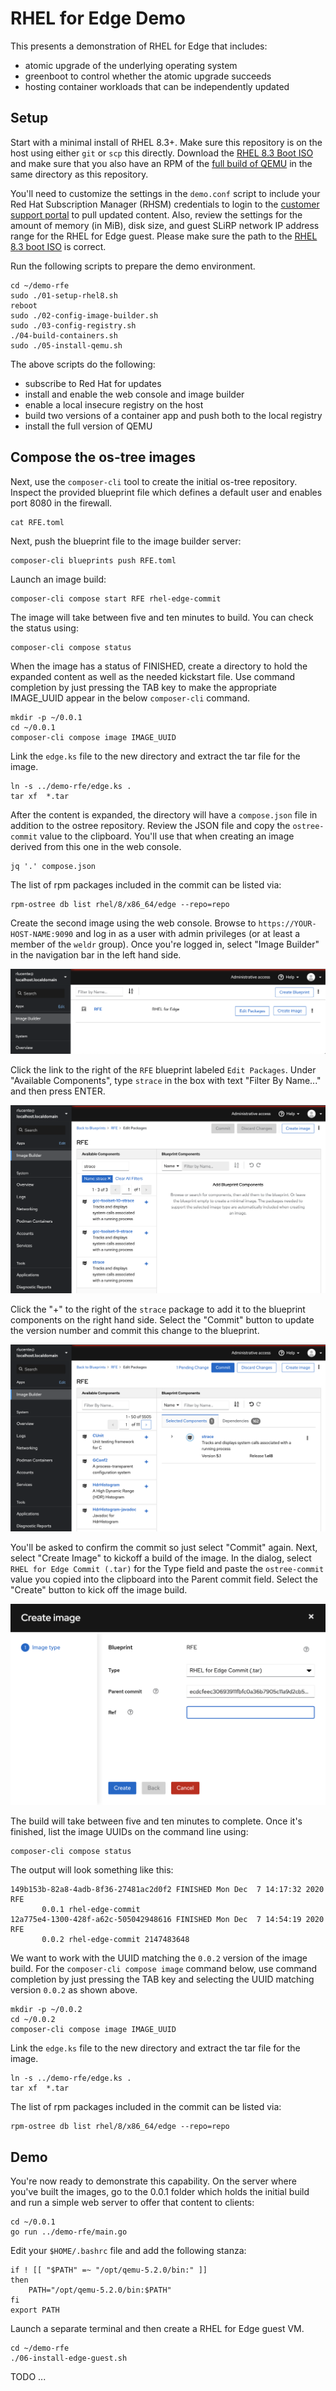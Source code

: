# RHEL for Edge Demo
This presents a demonstration of RHEL for Edge that includes:
* atomic upgrade of the underlying operating system
* greenboot to control whether the atomic upgrade succeeds
* hosting container workloads that can be independently updated

## Setup 
Start with a minimal install of RHEL 8.3+. Make sure this repository
is on the host using either `git` or `scp` this directly.  Download the
[RHEL 8.3 Boot ISO](https://access.redhat.com/downloads/content/479/ver=/rhel---8/8.3/x86_64/product-software)
and make sure that you
also have an RPM of the [full build of QEMU](https://github.com/ajacocks/qemu)
in the same directory as this repository.

You'll need to customize the settings in the `demo.conf` script to
include your Red Hat Subscription Manager (RHSM) credentials to
login to the [customer support portal](https://access.redhat.com)
to pull updated content. Also, review the settings for the amount
of memory (in MiB), disk size, and guest SLiRP network IP address
range for the RHEL for Edge guest.  Please make sure the path to the
[RHEL 8.3 boot ISO](https://access.redhat.com/downloads/content/479/ver=/rhel---8/8.3/x86_64/product-software) is correct.

Run the following scripts to prepare the demo environment.

    cd ~/demo-rfe
    sudo ./01-setup-rhel8.sh
    reboot
    sudo ./02-config-image-builder.sh
    sudo ./03-config-registry.sh
    ./04-build-containers.sh
    sudo ./05-install-qemu.sh

The above scripts do the following:
* subscribe to Red Hat for updates
* install and enable the web console and image builder
* enable a local insecure registry on the host
* build two versions of a container app and push both to the local registry
* install the full version of QEMU

## Compose the os-tree images
Next, use the `composer-cli` tool to create the initial os-tree
repository. Inspect the provided blueprint file which defines a
default user and enables port 8080 in the firewall.

    cat RFE.toml

Next, push the blueprint file to the image builder server:

    composer-cli blueprints push RFE.toml

Launch an image build:

    composer-cli compose start RFE rhel-edge-commit

The image will take between five and ten minutes to build. You can
check the status using:

    composer-cli compose status

When the image has a status of FINISHED, create a directory to hold
the expanded content as well as the needed kickstart file. Use
command completion by just pressing the TAB key to make the appropriate
IMAGE_UUID appear in the below `composer-cli` command.

    mkdir -p ~/0.0.1
    cd ~/0.0.1
    composer-cli compose image IMAGE_UUID

Link the `edge.ks` file to the new directory and extract the tar
file for the image.

    ln -s ../demo-rfe/edge.ks .
    tar xf  *.tar

After the content is expanded, the directory will have a `compose.json`
file in addition to the ostree repository. Review the JSON file and
copy the `ostree-commit` value to the clipboard. You'll use that
when creating an image derived from this one in the web console.

    jq '.' compose.json

The list of rpm packages included in the commit can be listed via:

    rpm-ostree db list rhel/8/x86_64/edge --repo=repo

Create the second image using the web console. Browse to
`https://YOUR-HOST-NAME:9090` and log in as a user with admin
privileges (or at least a member of the `weldr` group). Once you're
logged in, select "Image Builder" in the navigation bar in the left
hand side.

![Image Builder](/images/image-builder.png)

Click the link to the right of the `RFE` blueprint labeled `Edit
Packages`. Under "Available Components", type `strace` in the box
with text "Filter By Name..." and then press ENTER.

![Filter Packages](/images/filter-packages.png)

Click the "+" to the right of the `strace` package to add it to the
blueprint components on the right hand side. Select the "Commit"
button to update the version number and commit this change to the
blueprint.

![Commit Change](/images/pre-commit.png)

You'll be asked to confirm the commit so just select "Commit" again.
Next, select "Create Image" to kickoff a build of the image. In the
dialog, select `RHEL for Edge Commit (.tar)` for the Type field and
paste the `ostree-commit` value you copied into the clipboard into
the Parent commit field. Select the "Create" button to kick off the
image build.

![Create Image](/images/create-image.png)

The build will take between five and ten minutes to complete. Once
it's finished, list the image UUIDs on the command line using:

    composer-cli compose status

The output will look something like this:

    149b153b-82a8-4adb-8f36-27481ac2d0f2 FINISHED Mon Dec  7 14:17:32 2020 RFE
           0.0.1 rhel-edge-commit
    12a775e4-1300-428f-a62c-505042948616 FINISHED Mon Dec  7 14:54:19 2020 RFE
           0.0.2 rhel-edge-commit 2147483648

We want to work with the UUID matching the `0.0.2` version of the
image build. For the `composer-cli compose image` command below,
use command completion by just pressing the TAB key and selecting
the UUID matching version `0.0.2` as shown above.

    mkdir -p ~/0.0.2
    cd ~/0.0.2
    composer-cli compose image IMAGE_UUID

Link the `edge.ks` file to the new directory and extract the tar
file for the image.

    ln -s ../demo-rfe/edge.ks .
    tar xf  *.tar

The list of rpm packages included in the commit can be listed via:

    rpm-ostree db list rhel/8/x86_64/edge --repo=repo

## Demo
You're now ready to demonstrate this capability. On the server where
you've built the images, go to the 0.0.1 folder which holds the initial
build and run a simple web server to offer that content to clients:

    cd ~/0.0.1
    go run ../demo-rfe/main.go

Edit your `$HOME/.bashrc` file and add the following stanza:

    if ! [[ "$PATH" =~ "/opt/qemu-5.2.0/bin:" ]]
    then
        PATH="/opt/qemu-5.2.0/bin:$PATH"
    fi
    export PATH

Launch a separate terminal and then create a RHEL for Edge guest VM.

    cd ~/demo-rfe
    ./06-install-edge-guest.sh

TODO ...

